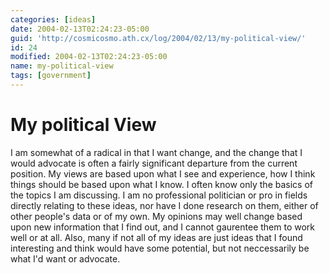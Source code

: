 ```yaml
---
categories: [ideas]
date: 2004-02-13T02:24:23-05:00
guid: 'http://cosmicosmo.ath.cx/log/2004/02/13/my-political-view/'
id: 24
modified: 2004-02-13T02:24:23-05:00
name: my-political-view
tags: [government]
---
```


My political View
=================

I am somewhat of a radical in that I want change, and the change that I would advocate is often a fairly significant departure from the current position. My views are based upon what I see and experience, how I think things should be based upon what I know. I often know only the basics of the topics I am discussing. I am no professional politician or pro in fields directly relating to these ideas, nor have I done research on them, either of other people's data or of my own. My opinions may well change based upon new information that I find out, and I cannot gaurentee them to work well or at all. Also, many if not all of my ideas are just ideas that I found interesting and think would have some potential, but not neccessarily be what I'd want or advocate.
